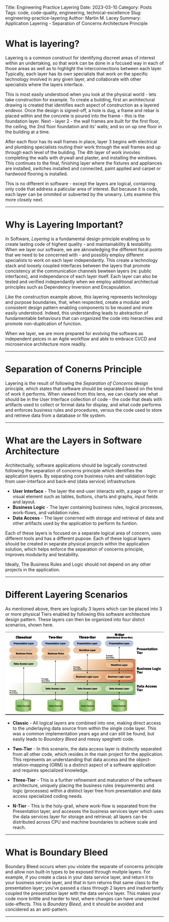Title: Engineering Practice Layering
Date: 2023-03-10
Category: Posts 
Tags: code, code-quality, engineering, technical-excellence
Slug: engineering-practice-layering
Author: Martin M. Lacey
Summary: Application Layering - Separation of Concerns Architecture Principle

# What is layering?

Layering is a common construct for identifying discreet areas of interest within an undertaking, so that work can be done in a focused way in each of 
those areas as well as to highlight the interconnections between each layer.  Typically, each layer has its own specialists that work on the specific
technology involved in any given layer, and collaborate with other specialists where the layers interface.

This is most easily understood when you look at the physical world - lets take construction for example.  To create a building, first an architectural drawing
is created that identifies each aspect of construction as a layered endevor.  Once the design is signed-off, a hole is dug, a frame and rebar is placed within and the concrete
is poured into the frame - this is the foundation layer.  Next - layer 2 - the wall frames are built for the first floor, the ceiling, the 2nd floor foundation and its' walls; and so on up one floor in the 
building at a time.  

After each floor has its wall frames in place, layer 3 begins with electrical and plumbing specialists routing their work through the wall frames and up through each level
of the building.  The 4th layer of work invovles completing the walls with drywall and plaster, and installing the windows.  This continues to the final, finishing layer where the 
fixtures and appliances are installed, switches installed and connected, paint applied and carpet or hardwood flooring is installed.

This is no different in software - except the layers are logical, containing only code that address a paticular area of interest.  But because it is code, each layer can be ommited or subverted by the unwarry.  Lets examine this more closely next.

---

# Why is Layering Important?

In Software, *Layering* is a fundamental design principle enabling us to create lasting code of highest quality - and maintainability & testability.  When we layer our software, we
are aknowledging the different focal points that we need to be concerned with - and possibly employ different specialists to work on each layer independantly. 
This create a technology
stack and loosely coupled interfaces between the layers that promote concistency at the communication channels bewteen layers (re: public interfaces), and independance of each layer itself.  Each layer
can also be tested and verified independantly when we employ additional architectual principles such as Dependency Inversion and Encapsulation.

Like the construction 
example above, this layering represents technology and purpose boundaries, that, when respected, create a modular and consistent design pattern enabling components to be reused and 
more easily understood.  Indeed, this understanding leads to abstraction of fundamentable behaviours that can organized the code into hierarchies and promote non-duplication of function.

When we layer, we are more prepared for evolving the software as independent peices in an Agile workflow and able to embrace CI/CD and microservice architecture more readily.

---

# Separation of Conerns Principle

Layering is the result of following the *Separation of Concerns* design principle, which states that software should be separated based on the kind
of work it performs.  When viewed from this lens, we can clearly see what should be in the User Interface collection of code - the code that deals
with artifacts used to collect or format data for display, and what code performs and enforces business rules and procedures, versus the code used to store and
retrieve data from a database or file system. 

---

# What are the Layers in Software Architecture
 
Architectually, software applications should be logically constructed following the separation of concerns principle which identifies the application layers.  By separating core business 
rules and validation logic from user-interface and back-end (data service) infrastructure.  

- **User Interface** - The layer the end-user interacts with, a page or form or visual element such as tables, buttons, charts and graphs, input fields and layout.
- **Business Logic** - The layer containing business rules, logical processes, work-flows, and validation rules.
- **Data Access** - The layer conerned with storage and retrieval of data and other artifacts used by the application to perform its funtion.

Each of these layers is focused on a separate logical area of concern, uses different tools and has a different pupose.  Each of
these logical layers should be created in separate physical projects within the application solution, which helps enforce the separation of concerns principle, improves modularity and testability.  

Ideally, The Business Rules and Logic should not depend on any other projects in the application.

---

# Different Layering Scenarios

As mentioned above, there are logically 3 layers which can be placed into 3 or more physical Tiers enabled by following this software architecture design pattern.  These layers can then be 
organized into four distict scenarios, shown here.

![Architecture Scenarios](/Images/n-tier-architecture.png)

- **Classic** - All logical layers are combined into one, making direct access to the underlaying data source from within the single code layer.  This was a common implementation years ago and can still be found, but easily leads to *Boundary Bleed* and messy speghetti code.

- **Two-Tier** - In this scenario, the data access layer is distinctly separated from all other code, which resides in the main project for the application.  This represents an understanding that data access and the object-relation-mapping (ORM) is a distinct aspect of a software application and requires specialized knowledge.

- **Three-Tier** - This is a further refinement and maturation of the software architecture, uniquely placing the business rules (requirements) and logic (processes) within a distinct layer free from presentation and data access specialized coding needs.

- **N-Tier** - This is the holy-grail, where work-flow is separated from the Presentation layer, and accesses the business services layer which uses the data services layer for storage and retrieval; all layers can be distributed across CPU and machine boundaries to achieve scale and reach.  

---

# What is Boundary Bleed 

Boundary Bleed occurs when you violate the separate of concerns principle and allow non built-in types to be exposed through multple layers.  For example, if you
create a class in your data service layer, and return it to your business service layer, and that in turn returns that same class to the presentation layer; you've
passed a class through 2 layers and inadvertantly coupled the presentation layer with the data service layer.  This makes your code more brittle and harder to test, where changes
can have unexpected side-effects.  This is *Boundary Bleed*, and it should be avoided and concidered as an anti-pattern.

---
